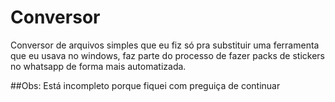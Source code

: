 # Conversor
Conversor de arquivos simples que eu fiz só pra substituir uma ferramenta que eu usava no windows, faz parte do processo de fazer packs de stickers no whatsapp de forma mais automatizada.

##Obs: 
Está incompleto porque fiquei com preguiça de continuar
